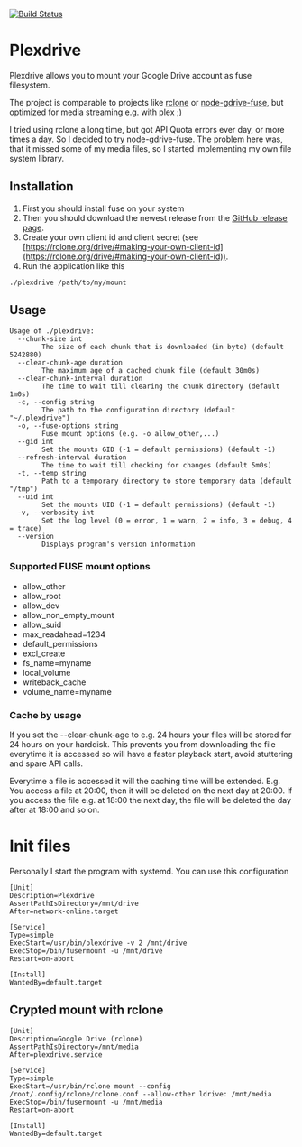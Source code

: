 [![Build Status](https://travis-ci.org/dweidenfeld/plexdrive.svg?branch=master)](https://travis-ci.org/dweidenfeld/plexdrive)

# Plexdrive
Plexdrive allows you to mount your Google Drive account as fuse filesystem.

The project is comparable to projects like [rclone](https://rclone.org/) or [node-gdrive-fuse](https://github.com/thejinx0r/node-gdrive-fuse), but optimized for media streaming e.g. with plex ;)

I tried using rclone a long time, but got API Quota errors ever day, or more times a day. So I decided to try node-gdrive-fuse. The problem here was, that it missed some of my media files, so I started implementing my own file system library.

## Installation
1. First you should install fuse on your system
2. Then you should download the newest release from the [GitHub release page](https://github.com/dweidenfeld/plexdrive/releases).
3. Create your own client id and client secret (see [https://rclone.org/drive/#making-your-own-client-id](https://rclone.org/drive/#making-your-own-client-id)).
4. Run the application like this
```
./plexdrive /path/to/my/mount
```

## Usage
```
Usage of ./plexdrive:
  --chunk-size int
    	The size of each chunk that is downloaded (in byte) (default 5242880)
  --clear-chunk-age duration
    	The maximum age of a cached chunk file (default 30m0s)
  --clear-chunk-interval duration
    	The time to wait till clearing the chunk directory (default 1m0s)
  -c, --config string
    	The path to the configuration directory (default "~/.plexdrive")
  -o, --fuse-options string
    	Fuse mount options (e.g. -o allow_other,...)
  --gid int
    	Set the mounts GID (-1 = default permissions) (default -1)
  --refresh-interval duration
    	The time to wait till checking for changes (default 5m0s)
  -t, --temp string
    	Path to a temporary directory to store temporary data (default "/tmp")
  --uid int
    	Set the mounts UID (-1 = default permissions) (default -1)
  -v, --verbosity int
    	Set the log level (0 = error, 1 = warn, 2 = info, 3 = debug, 4 = trace)
  --version
    	Displays program's version information
```

### Supported FUSE mount options
* allow_other
* allow_root
* allow_dev
* allow_non_empty_mount
* allow_suid
* max_readahead=1234
* default_permissions
* excl_create
* fs_name=myname
* local_volume
* writeback_cache
* volume_name=myname

### Cache by usage
If you set the --clear-chunk-age to e.g. 24 hours your files will be stored
for 24 hours on your harddisk. This prevents you from downloading the file
everytime it is accessed so will have a faster playback start, avoid stuttering
and spare API calls. 

Everytime a file is accessed it will the caching time will be extended.
E.g. You access a file at 20:00, then it will be deleted on the next day at
20:00. If you access the file e.g. at 18:00 the next day, the file will be
deleted the day after at 18:00 and so on.

# Init files
Personally I start the program with systemd. You can use this configuration
```
[Unit]
Description=Plexdrive
AssertPathIsDirectory=/mnt/drive
After=network-online.target

[Service]
Type=simple
ExecStart=/usr/bin/plexdrive -v 2 /mnt/drive
ExecStop=/bin/fusermount -u /mnt/drive
Restart=on-abort

[Install]
WantedBy=default.target
```

## Crypted mount with rclone
```
[Unit]
Description=Google Drive (rclone)
AssertPathIsDirectory=/mnt/media
After=plexdrive.service

[Service]
Type=simple
ExecStart=/usr/bin/rclone mount --config /root/.config/rclone/rclone.conf --allow-other ldrive: /mnt/media
ExecStop=/bin/fusermount -u /mnt/media
Restart=on-abort

[Install]
WantedBy=default.target
```